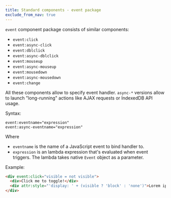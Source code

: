 ```yaml
---
title: Standard components - event package
exclude_from_nav: true
---
```


`event` component package consists of similar components:

* `event:click`
* `event:async-click`
* `event:dblclick`
* `event:async-dblclick`
* `event:mouseup`
* `event:async-mouseup`
* `event:mousedown`
* `event:async-mousedown`
* `event:change`

All these components allow to specify event handler.
`async-*` versions allow to launch "long-running" actions like AJAX requests or IndexedDB API usage.
 
Syntax:

```
event:eventname="expression"
event:async-eventname="expression"
```

Where

* `eventname` is the name of a JavaScript event to bind handler to.
* `expression` is an lambda expression that's evaluated when event triggers.
  The lambda takes native `Event` object as a parameter.

Example:

```html
<div event:click="visible = not visible">
  <div>Click me to toggle!</div>
  <div attr:style="'display: ' + (visible ? 'block' : 'none')">Lorem ipsum ...</div>
</div>
```
